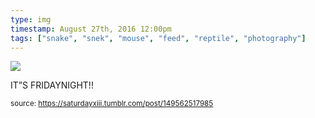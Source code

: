 ```yaml
---
type: img
timestamp: August 27th, 2016 12:00pm
tags: ["snake", "snek", "mouse", "feed", "reptile", "photography"]
---
```

<img src="https://saturdayxiii.github.io/media/media/149562517985.gif"/>
                                                                                          
IT”S FRIDAYNIGHT!!
 
                                    
                
                
                
                
                                
<small>source: https://saturdayxiii.tumblr.com/post/149562517985</small>